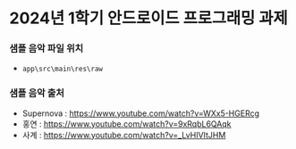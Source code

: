 # 2024년 1학기 안드로이드 프로그래밍 과제

### 샘플 음악 파일 위치
- `app\src\main\res\raw`

### 샘플 음악 출처
- Supernova : https://www.youtube.com/watch?v=WXx5-HGERcg
- 홍연 : https://www.youtube.com/watch?v=9xRqbL6QAqk
- 사계 : https://www.youtube.com/watch?v=_LvHIVItJHM
